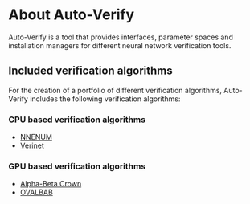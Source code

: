 # About Auto-Verify

Auto-Verify is a tool that provides interfaces, parameter spaces and installation managers for different neural network verification tools.

<!-- TODO: Write some information about the portfolio construction algorithms -->

## Included verification algorithms

For the creation of a portfolio of different verification algorithms, Auto-Verify includes the following verification algorithms:

### CPU based verification algorithms

- [NNENUM](https://github.com/stanleybak/nnenum)
- [Verinet](https://github.com/vas-group-imperial/VeriNet)

### GPU based verification algorithms

- [Alpha-Beta Crown](https://github.com/Verified-Intelligence/alpha-beta-CROWN)
- [OVALBAB](https://github.com/oval-group/oval-bab)
